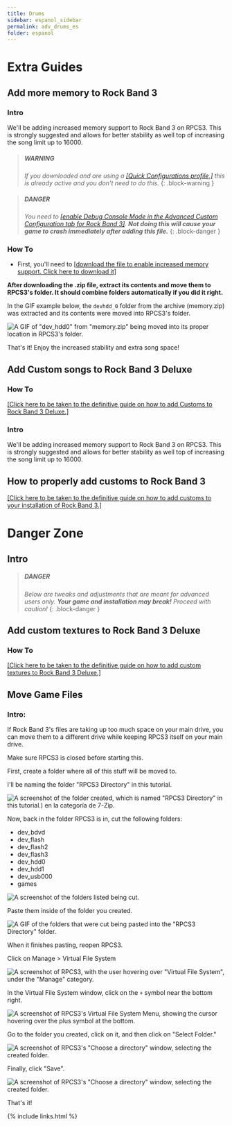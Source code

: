 ```yaml
---
title: Drums
sidebar: espanol_sidebar
permalink: adv_drums_es
folder: espanol
---
```


# Extra Guides

## Add more memory to Rock Band 3

### Intro

We'll be adding increased memory support to Rock Band 3 on RPCS3. This is strongly suggested and allows for better stability as well top of increasing the song limit up to 16000.

> ##### WARNING
>
> _If you downloaded and are using a [[Quick Configurations profile,]](https://rb3pc.milohax.org/english/quickconfiguration/) this is already active and you don't need to do this._
{: .block-warning  }

> ##### DANGER
>
> _You need to [[enable Debug Console Mode in the Advanced Custom Configuration tab for Rock Band 3]](https://rb3pc.milohax.org/english/customconfiguration#advanced). **Not doing this will cause your game to crash immediately after adding this file.**_
{: .block-danger  }

### How To

* First, you'll need to [[download the file to enable increased memory support. Click here to download it]](https://github.com/hmxmilohax/rb3-pc/raw/main/config/customconfig/memory.zip)

**After downloading the .zip file, extract its contents and move them to RPCS3's folder. It should combine folders automatically if you did it right.**

In the GIF example below, the `devhdd_0` folder from the archive (memory.zip) was extracted and its contents were moved into RPCS3's folder.

![A GIF of "dev_hdd0" from "memory.zip" being moved into its proper location in RPCS3's folder.](https://carlmylo.github.io/docu-rpcs3/images/cust/himem.gif "memory.zip")

That's it! Enjoy the increased stability and extra song space!

## Add Custom songs to Rock Band 3 Deluxe

### How To

[[Click here to be taken to the definitive guide on how to add Customs to Rock Band 3 Deluxe.]](https://docs.google.com/document/d/1ELUI8Q2W7PH9tdugeKnsjhqa-IH3T-oy6uGTDY_8z30/)

### Intro

We'll be adding increased memory support to Rock Band 3 on RPCS3. This is strongly suggested and allows for better stability as well top of increasing the song limit up to 16000.


## How to properly add customs to Rock Band 3

[[Click here to be taken to the definitive guide on how to add customs to your installation of Rock Band 3.]](https://docs.google.com/document/d/1YwGNT1oPUgfek-p3sLCZv4b-PsO8Yv9eobx5fV6W2vQ/)

# Danger Zone

## Intro

> ##### DANGER
>
> _Below are tweaks and adjustments that are meant for advanced users only. **Your game and installation may break!** Proceed with caution!_
{: .block-danger  }

## Add custom textures to Rock Band 3 Deluxe

### How To

[[Click here to be taken to the definitive guide on how to add custom textures to Rock Band 3 Deluxe.]](https://docs.google.com/document/d/1ELUI8Q2W7PH9tdugeKnsjhqa-IH3T-oy6uGTDY_8z30/)


## Move Game Files

### Intro:

If Rock Band 3's files are taking up too much space on your main drive, you can move them to a different drive while keeping RPCS3 itself on your main drive.

Make sure RPCS3 is closed before starting this.

First, create a folder where all of this stuff will be moved to.

I'll be naming the folder "RPCS3 Directory" in this tutorial.

![A screenshot of the folder created, which is named "RPCS3 Directory" in this tutorial.) en la categoría de 7-Zip.](https://carlmylo.github.io/docu-rpcs3/images/xtra/dir/dirfolder.png "RPCS3 Directory")

Now, back in the folder RPCS3 is in, cut the following folders:
* dev_bdvd
* dev_flash
* dev_flash2
* dev_flash3
* dev_hdd0
* dev_hdd1
* dev_usb000
* games

![A screenshot of the folders listed being cut.](https://carlmylo.github.io/docu-rpcs3/images/xtra/dir/dircut.png "Cut (CTRL+X")

Paste them inside of the folder you created.

![A GIF of the folders that were cut being pasted into the "RPCS3 Directory" folder.](https://carlmylo.github.io/docu-rpcs3/images/xtra/dir/dirpaste.gif "RPCS3 Directory")

When it finishes pasting, reopen RPCS3.

Click on Manage > Virtual File System

![A screenshot of RPCS3, with the user hovering over "Virtual File System", under the "Manage" category.](https://carlmylo.github.io/docu-rpcs3/images/xtra/dir/dirrpcs3.png "RPCS3 Directory")

In the Virtual File System window, click on the `+` symbol near the bottom right.

![A screenshot of RPCS3's Virtual File System Menu, showing the cursor hovering over the plus symbol at the bottom.](https://carlmylo.github.io/docu-rpcs3/images/xtra/dir/dirvfsadd.png "Virtual File System")

Go to the folder you created, click on it, and then click on "Select Folder."

![A screenshot of RPCS3's "Choose a directory" window, selecting the created folder.](https://carlmylo.github.io/docu-rpcs3/images/xtra/dir/dirfoldersel.png "RPCS3 Directory")

Finally, click "Save".

![A screenshot of RPCS3's "Choose a directory" window, selecting the created folder.](https://carlmylo.github.io/docu-rpcs3/images/xtra/dir/dirvfssave.png "RPCS3 Directory")

That's it!

{% include links.html %}